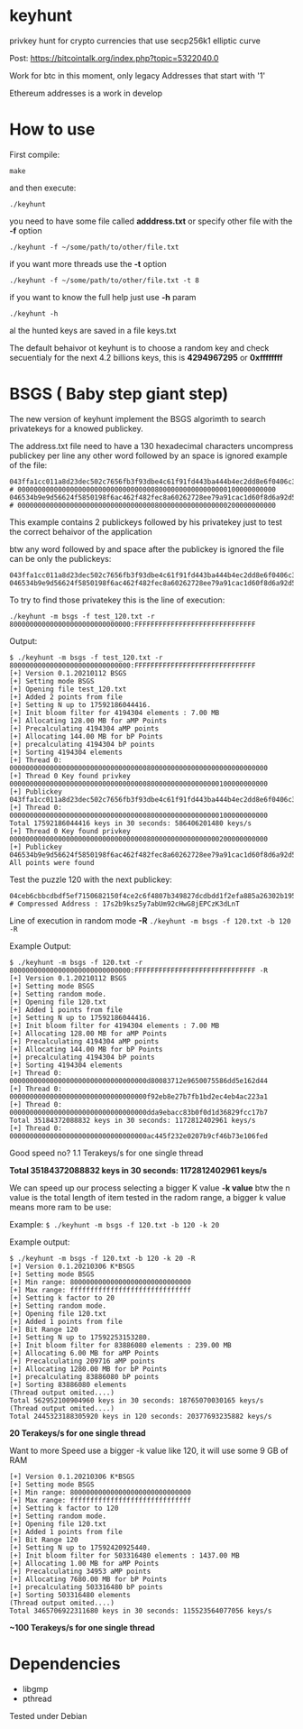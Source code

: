 # keyhunt
privkey hunt for crypto currencies that use secp256k1  elliptic curve

Post: https://bitcointalk.org/index.php?topic=5322040.0

Work for btc in this moment, only legacy Addresses that start with '1'

Ethereum addresses is a work in develop

# How to use
First compile:

``make``

and then execute:

``./keyhunt``

you need to have some file called **adddress.txt** or specify other file with the **-f** option

``./keyhunt -f ~/some/path/to/other/file.txt``

if you want more threads use the **-t** option

``./keyhunt -f ~/some/path/to/other/file.txt -t 8``

if you want to know the full help just use **-h** param

``./keyhunt -h``

al the hunted keys are saved in a file keys.txt

The default behaivor ot keyhunt is to choose a random key and check secuentialy for the next 4.2 billions keys, this is **4294967295** or **0xffffffff**

# BSGS ( Baby step giant step)

The new version of keyhunt implement the BSGS algorimth to search privatekeys for a knowed publickey.

The address.txt file need to have a 130 hexadecimal characters uncompress publickey per line any other word followed by an space is ignored example of the file:

```
043ffa1cc011a8d23dec502c7656fb3f93dbe4c61f91fd443ba444b4ec2dd8e6f0406c36edf3d8a0dfaa7b8f309b8f1276a5c04131762c23594f130a023742bdde # 0000000000000000000000000000000000800000000000000000100000000000
046534b9e9d56624f5850198f6ac462f482fec8a60262728ee79a91cac1d60f8d6a92d5131a20f78e26726a63d212158b20b14c3025ebb9968c890c4bab90bfc69 # 0000000000000000000000000000000000800000000000000000200000000000
```

This example contains 2 publickeys followed by his privatekey just to test the correct behaivor of the application

btw any word followed by and space after the publickey is ignored the file can be only the publickeys:

```
043ffa1cc011a8d23dec502c7656fb3f93dbe4c61f91fd443ba444b4ec2dd8e6f0406c36edf3d8a0dfaa7b8f309b8f1276a5c04131762c23594f130a023742bdde
046534b9e9d56624f5850198f6ac462f482fec8a60262728ee79a91cac1d60f8d6a92d5131a20f78e26726a63d212158b20b14c3025ebb9968c890c4bab90bfc69
```

To try to find those privatekey this is the line of execution:

``./keyhunt -m bsgs -f test_120.txt -r 800000000000000000000000000000:FFFFFFFFFFFFFFFFFFFFFFFFFFFFFF``

Output:

```
$ ./keyhunt -m bsgs -f test_120.txt -r 800000000000000000000000000000:FFFFFFFFFFFFFFFFFFFFFFFFFFFFFF
[+] Version 0.1.20210112 BSGS
[+] Setting mode BSGS
[+] Opening file test_120.txt
[+] Added 2 points from file
[+] Setting N up to 17592186044416.
[+] Init bloom filter for 4194304 elements : 7.00 MB
[+] Allocating 128.00 MB for aMP Points
[+] Precalculating 4194304 aMP points
[+] Allocating 144.00 MB for bP Points
[+] precalculating 4194304 bP points
[+] Sorting 4194304 elements
[+] Thread 0: 0000000000000000000000000000000000800000000000000000000000000000
[+] Thread 0 Key found privkey 0000000000000000000000000000000000800000000000000000100000000000
[+] Publickey 043ffa1cc011a8d23dec502c7656fb3f93dbe4c61f91fd443ba444b4ec2dd8e6f0406c36edf3d8a0dfaa7b8f309b8f1276a5c04131762c23594f130a023742bdde
[+] Thread 0: 0000000000000000000000000000000000800000000000000000100000000000
Total 17592186044416 keys in 30 seconds: 586406201480 keys/s
[+] Thread 0 Key found privkey 0000000000000000000000000000000000800000000000000000200000000000
[+] Publickey 046534b9e9d56624f5850198f6ac462f482fec8a60262728ee79a91cac1d60f8d6a92d5131a20f78e26726a63d212158b20b14c3025ebb9968c890c4bab90bfc69
All points were found
```

Test the puzzle 120 with the next publickey:

```
04ceb6cbbcdbdf5ef7150682150f4ce2c6f4807b349827dcdbdd1f2efa885a26302b195386bea3f5f002dc033b92cfc2c9e71b586302b09cfe535e1ff290b1b5ac # Compressed Address : 17s2b9ksz5y7abUm92cHwG8jEPCzK3dLnT
```

Line of execution in random mode **-R**
``./keyhunt -m bsgs -f 120.txt -b 120 -R`` 


Example Output:

```
$ ./keyhunt -m bsgs -f 120.txt -r 800000000000000000000000000000:FFFFFFFFFFFFFFFFFFFFFFFFFFFFFF -R
[+] Version 0.1.20210112 BSGS
[+] Setting mode BSGS
[+] Setting random mode.
[+] Opening file 120.txt
[+] Added 1 points from file
[+] Setting N up to 17592186044416.
[+] Init bloom filter for 4194304 elements : 7.00 MB
[+] Allocating 128.00 MB for aMP Points
[+] Precalculating 4194304 aMP points
[+] Allocating 144.00 MB for bP Points
[+] precalculating 4194304 bP points
[+] Sorting 4194304 elements
[+] Thread 0: 0000000000000000000000000000000000d80083712e9650075586dd5e162d44
[+] Thread 0: 0000000000000000000000000000000000f92eb8e27b7fb1bd2ec4eb4ac223a1
[+] Thread 0: 0000000000000000000000000000000000dda9ebacc83b0f0d1d36829fcc17b7
Total 35184372088832 keys in 30 seconds: 1172812402961 keys/s
[+] Thread 0: 0000000000000000000000000000000000ac445f232e0207b9cf46b73e106fed
```

Good speed no? 1.1 Terakeys/s for one single thread

**Total 35184372088832 keys in 30 seconds: 1172812402961 keys/s**

We can speed up our process selecting a bigger K value **-k value** btw the n value is the total length of item tested in the radom range, a bigger k value means more ram to be use:

Example:
``$ ./keyhunt -m bsgs -f 120.txt -b 120 -k 20``

Example output:

```
$ ./keyhunt -m bsgs -f 120.txt -b 120 -k 20 -R
[+] Version 0.1.20210306 K*BSGS
[+] Setting mode BSGS
[+] Min range: 800000000000000000000000000000
[+] Max range: ffffffffffffffffffffffffffffff
[+] Setting k factor to 20
[+] Setting random mode.
[+] Opening file 120.txt
[+] Added 1 points from file
[+] Bit Range 120
[+] Setting N up to 17592253153280.
[+] Init bloom filter for 83886080 elements : 239.00 MB
[+] Allocating 6.00 MB for aMP Points
[+] Precalculating 209716 aMP points
[+] Allocating 1280.00 MB for bP Points
[+] precalculating 83886080 bP points
[+] Sorting 83886080 elements
(Thread output omited....)
Total 562952100904960 keys in 30 seconds: 18765070030165 keys/s
(Thread output omited....)
Total 2445323188305920 keys in 120 seconds: 20377693235882 keys/s
```

**20 Terakeys/s for one single thread**

Want to more Speed use a bigger -k value like 120, it will use some 9 GB of RAM


```
[+] Version 0.1.20210306 K*BSGS
[+] Setting mode BSGS
[+] Min range: 800000000000000000000000000000
[+] Max range: ffffffffffffffffffffffffffffff
[+] Setting k factor to 120
[+] Setting random mode.
[+] Opening file 120.txt
[+] Added 1 points from file
[+] Bit Range 120
[+] Setting N up to 17592420925440.
[+] Init bloom filter for 503316480 elements : 1437.00 MB
[+] Allocating 1.00 MB for aMP Points
[+] Precalculating 34953 aMP points
[+] Allocating 7680.00 MB for bP Points
[+] precalculating 503316480 bP points
[+] Sorting 503316480 elements
(Thread output omited....)
Total 3465706922311680 keys in 30 seconds: 115523564077056 keys/s
````

**~100 Terakeys/s for one single thread**



# Dependencies
- libgmp
- pthread

Tested under Debian

